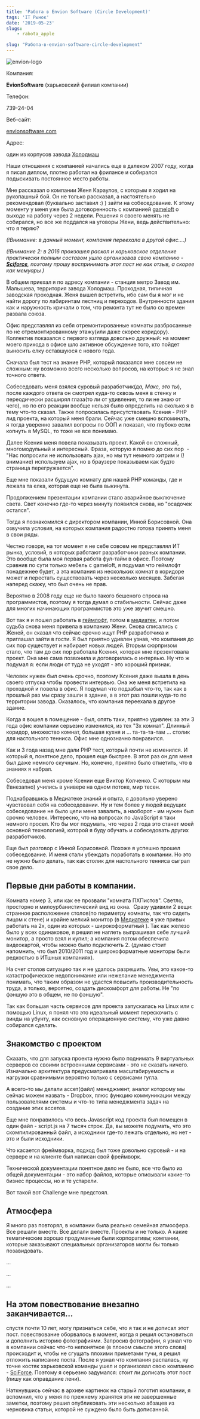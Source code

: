 ```yaml
---
title: 'Работа в Envion Software (Circle Development)'
tags: 'IT Рынок'
date: '2019-05-23'
slugs:
    - rabota_apple

slug: "Работа-в-envion-software-circle-development"
---
```

![envion-logo](images/logo.png)

Компания:

**EvionSoftware** (харьковский филиал компании)

Телефон:

739-24-04

Веб-сайт:

[envionsoftware.com](https://envionsoftware.com/ "https://envionsoftware.com/") 

Адрес:

один из корпусов завода [Холодмаш](https://goo.gl/xUGXFh "https://goo.gl/xUGXFh")

Наши отношения с компанией начались еще в далеком 2007 году, когда я писал диплом, плотно работал на фрилансе и собирался подыскивать постоянное место работы.

Мне рассказал о компании Женя Караулов, с которым я ходил на рукопашный бой. Он не только рассказал, а настоятельно рекомендовал (буквально заставил :) ) зайти на собеседование. К этому моменту у меня уже была договоренность с компанией [gameloft](https://stepansuvorov.com/blog/2012/07/gameloft_/) о выходе на работу через 2 недели. Решения я своего менять не собирался, но все же поддался на уговоры Жени, ведь действительно: что я теряю?

_(!Внимание: в данный момент, компания переехала в другой офис....)_

_(!Внимание 2: в 2016 произошел раскол и харьковское отделение практически полным составом ушло организовав свою компанию - **[Sciforce](https://sciforce.solutions/)**, поэтому прошу воспринимать этот пост не как отзыв, а скорее как мемуары )_

В общем приехал я по адресу компании - станция метро Завод им. Малышева, территория завода Холодмаш. Проходная, типичная заводская проходная. Женя вышел встретить, ибо сам бы я мог и не найти дорогу по лабиринтам лестниц и переходов. Внутренности здания как и наружность кричали о том, что ремонта тут не было со времен развала союза.

Офис представлял из себя отремонтированные комнаты разбросанные по не отремонтированному этажу(или даже скорее коридору). Коллектив показался с первого взгляда довольно дружный: на момент моего прихода в офисе шло активное обсуждение того, кто пойдет выносить елку оставшуюся с нового года.

Сначала был тест на знание PHP, который показался мне совсем не сложным: ну возможно всего несколько вопросов, на которые я не знал точного ответа.

Собеседовать меня взялся суровый разработчик(_да, Макс, это ты_), после каждого ответа он смотрел куда-то сквозь меня в стенку и переодически расширял глаза(то ли от удивления, то ли не знаю от чего), но по его реакции вообще нельзя было определить на сколько я в тему что-то сказал. Также попросилась присутствовать Ксения - PHP лид проекта, на который меня брали. Сейчас уже смешно вспоминать, я тогда уверенно завалил вопросы по ООП и показал, что глубоко если копнуть в MySQL, то тоже не все понимаю.

Далее Ксения меня повела показывать проект. Какой он сложный, многомодульный и интересный. Фраза, которую я помню до сих пор  - "Нас попросили не использовать ajax, но мы тут немного хитрим и (!внимание) используем ajax, но в браузере показываем как будто страница перегружается".

Еще мне показали будущую комнату для нашей PHP команды, где и лежала та елка, которая еще не была выкинута.

Продолжением презентации компании стало аварийное выключение света. Свет конечно где-то через минуту появился снова, но "осадочек остался".

Тогда я познакомился с директором компании, Инной Борисовной. Она озвучила условия, на которых компания радостно готова принять меня в свои ряды.

Честно говоря, на тот момент я не себе совсем не представлял ИТ рынка, условий, в которых работают разработчики разных компании. Это вообще была моя первая работа фул-тайм в офисе. Поэтому сравнив по сути только мебель с gameloft, я подумал что геймлофт понадежнее будет, а эта компания из нескольких комнат в коридоре может и перестать существовать через несколько месяцев. Забегая наперед скажу, что был очень не прав.

Вероятно в 2008 году еще не было такого бешеного спроса на программистов, поэтому я тогда думал о стабильности. Сейчас даже для многих начинающих программистов это уже звучит смешно.

Вот так я и пошел работать в [геймлофт](https://stepansuvorov.com/blog/2012/07/gameloft_/), потом в [медиатек](https://stepansuvorov.com/blog/2012/12/rightfusion%D0%BE%D0%BD-%D0%B6%D0%B5-%D1%80%D0%B0%D0%BD%D0%B5%D0%B5-mediatek/ "он же RightFusion"), и потом судьба снова меня привела в компанию Жени. Снова списались с Женей, он сказал что сейчас срочно ищут PHP разработчика и приглашал зайти в гости. Я был приятно удивлен узнав, что компания до сих пор существует и набирает новых людей. Вторым сюрпризом стало, что там до сих пор работала Ксения, которая мне презентовала проект. Она мне сама позвонила и договорилась о интервью. Ну что ж подумал я: если люди от туда не уходят - это хороший признак.

Человек нужен был очень срочно, поэтому Ксения даже вышла в день своего отпуска чтобы провести интервью. Она же меня встретила на проходной и повела в офис. Я подумал что подзабыл что-то, так как в прошлый раз мы сразу зашли в здание, а в этот раз пошли куда-то по территории завода. Оказалось, что компания переехала в другое здание.

Когда я вошел в помещение - был, опять таки, приятно удивлен: за эти 3 года офис компании серьезно изменился, из тех "3х комнат". Длинный коридор, множество комнат, большая кухня и ... та-та-та-там ... столик для настольного тенниса. Офис мне однозначно понравился.

Как и 3 года назад мне дали PHP тест, который почти не изменился. И который я, понятное дело, прошел еще быстрее. В этот раз он для меня был даже немного скучным. Но, конечно, приятно было отметить, что в знаниях я набрал.

Собеседовал меня кроме Ксении еще Виктор Колченко. С которым мы (!внезапно) учились в универе на одном потоке, мир тесен.

Поднабравшись в Медиатеке знаний и опыта, я довольно уверено чувствовал себя на собеседовании. Ну и тем более у людей ведущих собеседование не было цели меня завалить, а наоборот - им нужен был срочно человек. Интересно, что на вопросах по JavaScript я таки немного просел. Кто бы мог подумать, что через 2 года это станет моей основной технологией, которой я буду обучать и собеседовать других разработчиков.

Еще был разговор с Инной Борисовной. Похоже я успешно прошел собеседование. И меня стали убеждать поработать в компании. Но это не нужно было делать, так как столик для настольного тенниса сыграл свое дело.

## Первые дни работы в компании.

Комната номер 3, или как ее прозвали "комната ПХПистов". Светло, просторно и милоурбанистический вид из окна.  Сразу удивили 2 вещи: странное расположение столов(по периметру комнаты, так что сидеть лицом к стене) и крайне мелкий монитор (в [Медиатеке](https://stepansuvorov.com/blog/2012/12/rightfusion%D0%BE%D0%BD-%D0%B6%D0%B5-%D1%80%D0%B0%D0%BD%D0%B5%D0%B5-mediatek/ "https://stepansuvorov.com/blog/2012/12/rightfusion%D0%BE%D0%BD-%D0%B6%D0%B5-%D1%80%D0%B0%D0%BD%D0%B5%D0%B5-mediatek/") я уже привык работать на 2х, один из которых - широкоформатный ). Так как железо было у всех одинаковое, я решил не наглеть выпрашивая себе лучший монитор, а просто взял и купил; а компания потом обеспечила видеокартой, чтобы можно было подключить 2. (думаю стоит напомнить, что был 2010/2011 год и широкоформатные мониторы были редкостью в ИТшных компаниях).

На счет столов ситуацию так и не удалось разрешить. Увы, это какое-то катастрофическое недопонимание или нежелание менеджмента понимать, что таким образом не удастся повысить производительность труда, а только, вероятно, создать дискомфорт для работы. Не "по фэншую это в общем, не по фэншую".

Так как большая часть сервисов для проекта запускалась на Linux или с помощью Linux, я понял что это идеальный момент перескочить с винды на убунту, как основную операционную систему, что уже давно собирался сделать.

## Знакомство с проектом

Сказать, что для запуска проекта нужно было поднимать 9 виртуальных серверов со своими встроенными сервисами - это не сказать ничего. Изначально архитектура предусматривала масштабируемость и нагрузки сравнимыми вероятно только с сервисами гугла.

А всего-то мы делали ассет(файл) менеджмент, аналог которому мы сейчас можем назвать - Dropbox, плюс функцию коммуникации между пользователями системы и что-то типа менеджмента задач на создание этих ассетов.

Еще мне понравилось что весь Javascript код проекта был помещен в один файл - script.js на 7 тысяч строк. Да, вы можете подумать, что это скомпилированный файл, а исходники где-то лежать отдельно, но нет - это и были исходники.

Что касается фреймворка, подход был тоже довольно суровый - и на сервере и на клиенте был написан свой фреймворк.

Технической документации понятное дело не было, все что было из общей документации - это набор файлов, которые описывали какие-то бизнес процессы, но и те устарели.

Вот такой вот Challenge мне предстоял.

## Атмосфера

Я много раз повторял, в компании была реально семейная атмосфера. Все решали вместе. Все делали вместе. Проекты и не только. А какие тематические хорошо продуманные были корпоративы; компании, которые заказывают специальных организаторов могли бы только позавидовать.

...

...

...

## На этом повествование внезапно заканчивается...

спустя почти 10 лет, могу признаться себе, что я так и не дописал этот пост. повествование оборвалось в момент, когда я решил остановиться и дополнить историю фотографиями. Запросив фотографии, я узнал что в компании сейчас что-то непонятное (в плохом смысле этого слова) происходит и, чтобы не сгущать плохими приметами тучи, я решил отложить написание поста. После я узнал что компания распалась, ну точне костяк харьковской команды ушел и организовал свою компанию - [SciForce](https://sciforce.solutions/). Поэтому я серьезно задумался: стоит ли дописать этот пост (пишу как оправдание лени).

Наткнувшись сейчас в архиве картинок на старый логотип компании, я вспомнил, что у меня по прежнему хранятся эти не завершенные заметки, поэтому решил опубликовать эти несколько абзацев из черновика статьи, которой не суждено было быть дописанной.

